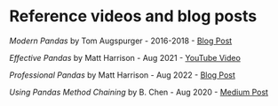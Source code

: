 # Reference videos and blog posts

*Modern Pandas* by Tom Augspurger - 2016-2018 - [Blog Post](https://tomaugspurger.github.io/modern-1-intro.html)

*Effective Pandas* by Matt Harrison - Aug 2021 - [YouTube Video](https://www.youtube.com/watch?v=zgbUk90aQ6A)

*Professional Pandas* by Matt Harrison - Aug 2022 - [Blog Post](https://ponder.io/professional-pandas-the-pandas-assign-method-and-chaining/)

*Using Pandas Method Chaining* by B. Chen - Aug 2020 - [Medium Post](https://towardsdatascience.com/using-pandas-method-chaining-to-improve-code-readability-d8517c5626ac)